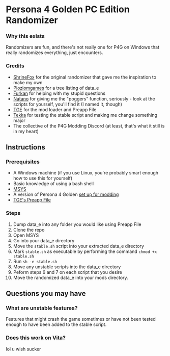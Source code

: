 # Persona 4 Golden PC Edition Randomizer

### Why this exists
Randomizers are fun, and there's not really one for P4G on Windows that really randomizes everything, just encounters.

### Credits
- [ShrineFox](https://github.com/shrinefox) for the original randomizer that gave me the inspiration to make my own
- [Pioziomgames](https://github.com/Pioziomgames) for a tree listing of data_e
- [Furkan](https://github.com/FMudanyali) for helping with my stupid questions
- [Natano](https://github.com/natano) for giving me the "poggers" function, seriously - look at the scripts for yourself, you'll find it (I named it, though)
- [TGE](https://github.com/TGEnigma) for the mod loader and Preapp File
- [Tekka](https://github.com/TekkaGB) for testing the stable script and making me change something major
- The collective of the P4G Modding Discord (at least, that's what it still is in my heart)

## Instructions

### Prerequisites
- A Windows machine (if you use Linux, you're probably smart enough how to use this for yourself)
- Basic knowledge of using a bash shell
- [MSYS](https://www.msys2.org/)
- A version of Persona 4 Golden [set up for modding](https://gamebanana.com/tuts/13379)
- [TGE's Preapp File](https://github.com/TGEnigma/preappfile/releases/latest/)

### Steps
1. Dump data_e into any folder you would like using Preapp File
2. Clone the repo
3. Open MSYS
4. Go into your data_e directory
5. Move the `stable.sh` script into your extracted data_e directory
6. Mark `stable.sh` as executable by performing the command `chmod +x stable.sh`
7. Run `sh -e stable.sh`
8. Move any unstable scripts into the data_e directory
9. Peform steps 6 and 7 on each script that you desire
10. Move the randomized data_e into your mods directory.

## Questions you may have

### What are unstable features?
Features that might crash the game sometimes or have not been tested enough to have been added to the stable script.

### Does this work on Vita?
lol u wish sucker
